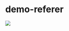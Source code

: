 demo-referer
============

[<img src="http://localhost:54777/projects/status"/>](http://localhost:54777/projects/status)